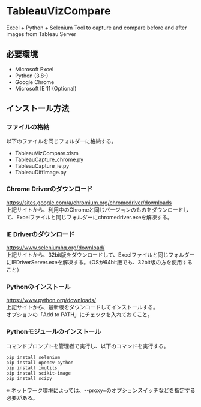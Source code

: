 # TableauVizCompare
Excel + Python + Selenium Tool to capture and compare before and after images from Tableau Server

## 必要環境
* Microsoft Excel
* Python (3.8-)
* Google Chrome
* Microsoft IE 11 (Optional)

## インストール方法

### ファイルの格納
以下のファイルを同じフォルダーに格納する。
* TableauVizCompare.xlsm
* TableauCapture_chrome.py
* TableauCapture_ie.py
* TableauDiffImage.py

### Chrome Driverのダウンロード
https://sites.google.com/a/chromium.org/chromedriver/downloads  
上記サイトから、利用中のChromeと同じバージョンのものをダウンロードして、Excelファイルと同じフォルダーにchromedriver.exeを解凍する。

### IE Driverのダウンロード
https://www.seleniumhq.org/download/  
上記サイトから、32bit版をダウンロードして、Excelファイルと同じフォルダーにIEDriverServer.exeを解凍する。（OSが64bit版でも、32bit版の方を使用すること）

### Pythonのインストール
https://www.python.org/downloads/  
上記サイトから、最新版をダウンロードしてインストールする。  
オプションの「Add to PATH」にチェックを入れておくこと。

### Pythonモジュールのインストール
コマンドプロンプトを管理者で実行し、以下のコマンドを実行する。
```
pip install selenium
pip install opencv-python
pip install imutils
pip install scikit-image
pip install scipy
```
※ ネットワーク環境によっては、--proxy=のオプションスイッチなどを指定する必要がある。
